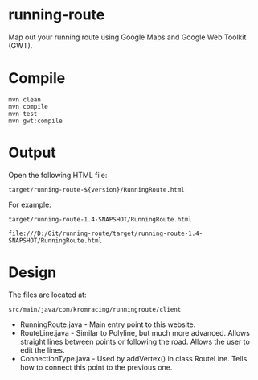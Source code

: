 # running-route
Map out your running route using Google Maps and Google Web Toolkit (GWT).

# Compile

```
mvn clean
mvn compile
mvn test
mvn gwt:compile
```

# Output
Open the following HTML file:

`target/running-route-${version}/RunningRoute.html`

For example:

`target/running-route-1.4-SNAPSHOT/RunningRoute.html`


`file:///D:/Git/running-route/target/running-route-1.4-SNAPSHOT/RunningRoute.html`

# Design
The files are located at:

`src/main/java/com/kromracing/runningroute/client`

* RunningRoute.java - Main entry point to this website.
* RouteLine.java - Similar to Polyline, but much more advanced.  Allows straight lines between points or following the road.  Allows the user to edit the lines.
* ConnectionType.java - Used by addVertex() in class RouteLine.  Tells how to connect this point to the previous one.